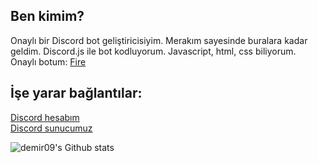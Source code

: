 ## Ben kimim?
Onaylı bir Discord bot geliştiricisiyim. Merakım sayesinde buralara kadar geldim.
Discord.js ile bot kodluyorum. Javascript, html, css biliyorum.
<br>
Onaylı botum: [Fire](https://top.gg/bot/732144670150361190)

## İşe yarar bağlantılar:
[Discord hesabım](https://discord.com/users/687003011934846979)
<br>
[Discord sunucumuz](https://galaxydev.tk/saturn)

![demir09's Github stats](https://github-readme-stats.vercel.app/api?username=demir09&show_icons=true&theme=radical)
